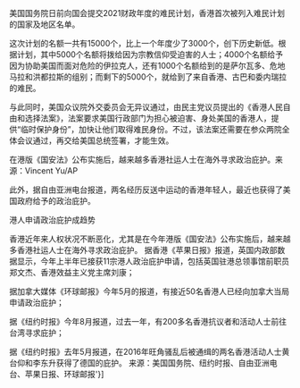 美国国务院日前向国会提交2021财政年度的难民计划，香港首次被列入难民计划的国家及地区名单。

这次计划的名额一共有15000个，比上一个年度少了3000个，创下历史新低。根据计划，其中5000个名额将拨给因为宗教信仰受迫害的人士；4000个名额给予因为协助美国而面对危险的伊拉克人，还有1000个名额给到的是萨尔瓦多、危地马拉和洪都拉斯的组别；而剩下的5000个，就给到了来自香港、古巴和委内瑞拉的难民。

与此同时，美国众议院外交委员会无异议通过，由民主党议员提出的《香港人民自由和选择法案》，法案要求美国行政部门为担心被迫害、身处美国的香港人，提供“临时保护身份”，加快让他们取得难民身份。不过，该法案还需要在参众两院全体会议通过，再交给美国总统签署，才能生效。

在港版《国安法》公布实施后，越来越多香港社运人士在海外寻求政治庇护。来源：Vincent Yu/AP

此外，据自由亚洲电台报道，两名经历反送中运动的香港年轻人，最近也获得了美国政府给予的政治庇护。

港人申请政治庇护成趋势

香港近年来人权状况不断恶化，尤其是在今年港版《国安法》公布实施后，越来越多香港社运人士在海外寻求政治庇护。 据香港《苹果日报》报道，英国内政部数据显示，今年上半年已接获11宗港人政治庇护申请，包括英国驻港总领事馆前职员郑文杰、香港效益主义党主席刘康；

据加拿大媒体《环球邮报》今年5月的报道，有接近50名香港人已经向加拿大当局申请政治庇护；

据《纽约时报》今年8月报道，过去一年，有200多名香港抗议者和活动人士前往台湾寻求庇护；

据《纽约时报》去年5月报道，在2016年旺角骚乱后被通缉的两名香港活动人士黄台仰和李东升获得了德国的庇护。 来源：美国国务院、纽约时报、自由亚洲电台、苹果日报、环球邮报'}]